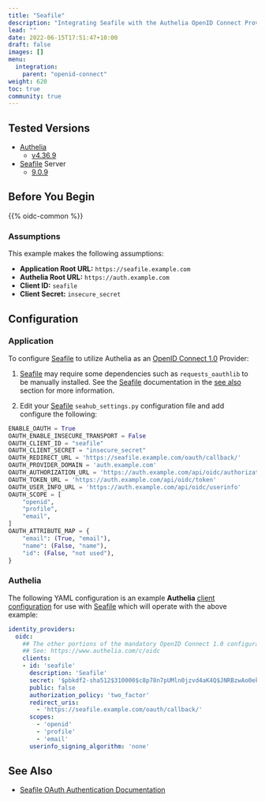 ```yaml
---
title: "Seafile"
description: "Integrating Seafile with the Authelia OpenID Connect Provider."
lead: ""
date: 2022-06-15T17:51:47+10:00
draft: false
images: []
menu:
  integration:
    parent: "openid-connect"
weight: 620
toc: true
community: true
---
```


## Tested Versions

* [Authelia]
  * [v4.36.9](https://github.com/authelia/authelia/releases/tag/v4.36.9)
* [Seafile] Server
  * [9.0.9](https://manual.seafile.com/changelog/server-changelog/#909-2022-09-22)

## Before You Begin

{{% oidc-common %}}

### Assumptions

This example makes the following assumptions:

* __Application Root URL:__ `https://seafile.example.com`
* __Authelia Root URL:__ `https://auth.example.com`
* __Client ID:__ `seafile`
* __Client Secret:__ `insecure_secret`

## Configuration

### Application

To configure [Seafile] to utilize Authelia as an [OpenID Connect 1.0] Provider:

1. [Seafile] may require some dependencies such as `requests_oauthlib` to be manually installed.
   See the [Seafile] documentation in the [see also](#see-also) section for more information.

2. Edit your [Seafile] `seahub_settings.py` configuration file and add configure the following:

```python
ENABLE_OAUTH = True
OAUTH_ENABLE_INSECURE_TRANSPORT = False
OAUTH_CLIENT_ID = "seafile"
OAUTH_CLIENT_SECRET = "insecure_secret"
OAUTH_REDIRECT_URL = 'https://seafile.example.com/oauth/callback/'
OAUTH_PROVIDER_DOMAIN = 'auth.example.com'
OAUTH_AUTHORIZATION_URL = 'https://auth.example.com/api/oidc/authorization'
OAUTH_TOKEN_URL = 'https://auth.example.com/api/oidc/token'
OAUTH_USER_INFO_URL = 'https://auth.example.com/api/oidc/userinfo'
OAUTH_SCOPE = [
    "openid",
    "profile",
    "email",
]
OAUTH_ATTRIBUTE_MAP = {
    "email": (True, "email"),
    "name": (False, "name"),
    "id": (False, "not used"),
}
```

### Authelia

The following YAML configuration is an example __Authelia__
[client configuration](../../../configuration/identity-providers/open-id-connect.md#clients) for use with [Seafile]
which will operate with the above example:

```yaml
identity_providers:
  oidc:
    ## The other portions of the mandatory OpenID Connect 1.0 configuration go here.
    ## See: https://www.authelia.com/c/oidc
    clients:
    - id: 'seafile'
      description: 'Seafile'
      secret: '$pbkdf2-sha512$310000$c8p78n7pUMln0jzvd4aK4Q$JNRBzwAo0ek5qKn50cFzzvE9RXV88h1wJn5KGiHrD0YKtZaR/nCb2CJPOsKaPK0hjf.9yHxzQGZziziccp6Yng'  # The digest of 'insecure_secret'.
      public: false
      authorization_policy: 'two_factor'
      redirect_uris:
        - 'https://seafile.example.com/oauth/callback/'
      scopes:
        - 'openid'
        - 'profile'
        - 'email'
      userinfo_signing_algorithm: 'none'
```

## See Also

* [Seafile OAuth Authentication Documentation](https://manual.seafile.com/deploy/oauth/)

[Authelia]: https://www.authelia.com
[Seafile]: https://www.seafile.com/
[OpenID Connect 1.0]: ../../openid-connect/introduction.md

